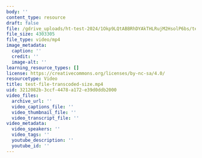 ```yaml
---
body: ''
content_type: resource
draft: false
file: /gdrive_uploads/ht-test-2024/1Okp9LQtABBRhDYAkTHLRujM2HsolP6bs/test-file-transcoded-size.mp4
file_size: 4303305
file_type: video/mp4
image_metadata:
  caption: ''
  credit: ''
  image-alt: ''
learning_resource_types: []
license: https://creativecommons.org/licenses/by-nc-sa/4.0/
resourcetype: Video
title: test-file-transcoded-size.mp4
uid: 3212082b-3ccf-4478-a172-e39d0ddb2000
video_files:
  archive_url: ''
  video_captions_file: ''
  video_thumbnail_file: ''
  video_transcript_file: ''
video_metadata:
  video_speakers: ''
  video_tags: ''
  youtube_description: ''
  youtube_id: ''
---
```

